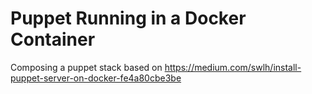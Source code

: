 # Puppet Running in a Docker Container
Composing a puppet stack based on https://medium.com/swlh/install-puppet-server-on-docker-fe4a80cbe3be
